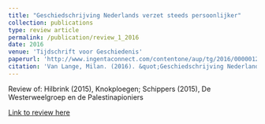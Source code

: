 ```yaml
---
title: "Geschiedschrijving Nederlands verzet steeds persoonlijker"
collection: publications
type: review article
permalink: /publication/review_1_2016
date: 2016
venue: 'Tijdschrift voor Geschiedenis'
paperurl: 'http://www.ingentaconnect.com/contentone/aup/tg/2016/00000129/00000004/art00007'
citation: 'Van Lange, Milan. (2016). &quot;Geschiedschrijving Nederlands verzet steeds persoonlijker.&quot; <i>Tijdschrift voor Geschiedenis</i>. 129:4.'
---
```

Review of: Hilbrink (2015), Knokploegen; Schippers (2015), De Westerweelgroep en de Palestinapioniers

[Link to review here](http://www.ingentaconnect.com/contentone/aup/tg/2016/00000129/00000004/art00007)
